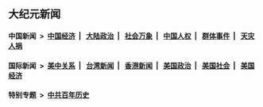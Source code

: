 ## 大纪元新闻

#### 中国新闻 &nbsp;>&nbsp; [中国经济](indexes/ncid283/README.md?06071245) &nbsp;| &nbsp; [大陆政治](indexes/ncid277/README.md?06071245) &nbsp;| &nbsp; [社会万象](indexes/ncid282/README.md?06071245) &nbsp;| &nbsp; [中国人权](indexes/ncid278/README.md?06071245) &nbsp;| &nbsp; [群体事件](indexes/ncid279/README.md?06071245) &nbsp;| &nbsp; [天灾人祸](indexes/ncid280/README.md?06071245)

#### 国际新闻 &nbsp;>&nbsp; [美中关系](indexes/nf1412576/README.md?06071245) &nbsp;| &nbsp; [台湾新闻](indexes/ncid1349361/README.md?06071245) &nbsp;| &nbsp; [香港新闻](indexes/ncid1349362/README.md?06071245) &nbsp;| &nbsp; [美国政治](indexes/ncid1078159/README.md?06071245) &nbsp;| &nbsp; [美国社会](indexes/ncid1078160/README.md?06071245) &nbsp;| &nbsp; [美国经济](indexes/ncid1078158/README.md?06071245)

#### 特别专题 &nbsp;>&nbsp; [中共百年历史](https://github.com/epoch-news/epoch-special/blob/master/README.md?06071245)  
